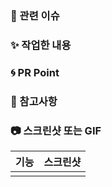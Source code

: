 ### 👀 관련 이슈
<!-- 관련 이슈 를 적어주세요 -->

### ✨ 작업한 내용


### 🌀 PR Point


### 🍰 참고사항


### 📷 스크린샷 또는 GIF
|기능|스크린샷|
|:--:|:--:|
|||
